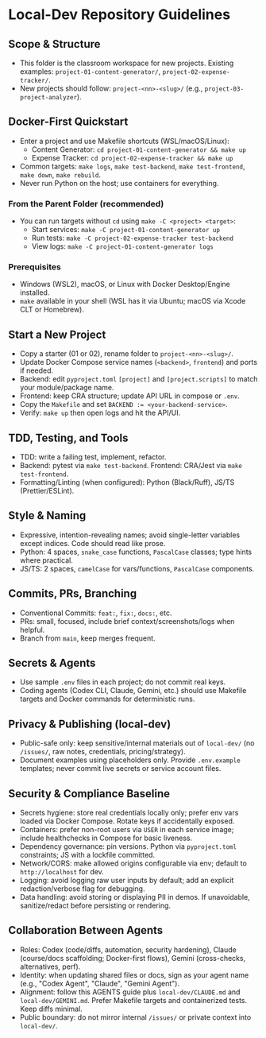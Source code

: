 # Local-Dev Repository Guidelines

## Scope & Structure
- This folder is the classroom workspace for new projects. Existing examples: `project-01-content-generator/`, `project-02-expense-tracker/`.
- New projects should follow: `project-<nn>-<slug>/` (e.g., `project-03-project-analyzer`).

## Docker-First Quickstart
- Enter a project and use Makefile shortcuts (WSL/macOS/Linux):
  - Content Generator: `cd project-01-content-generator && make up`
  - Expense Tracker: `cd project-02-expense-tracker && make up`
- Common targets: `make logs`, `make test-backend`, `make test-frontend`, `make down`, `make rebuild`.
- Never run Python on the host; use containers for everything.

### From the Parent Folder (recommended)
- You can run targets without `cd` using `make -C <project> <target>`:
  - Start services: `make -C project-01-content-generator up`
  - Run tests: `make -C project-02-expense-tracker test-backend`
  - View logs: `make -C project-01-content-generator logs`

### Prerequisites
- Windows (WSL2), macOS, or Linux with Docker Desktop/Engine installed.
- `make` available in your shell (WSL has it via Ubuntu; macOS via Xcode CLT or Homebrew).

## Start a New Project
- Copy a starter (01 or 02), rename folder to `project-<nn>-<slug>/`.
- Update Docker Compose service names (`<backend>`, `frontend`) and ports if needed.
- Backend: edit `pyproject.toml` `[project]` and `[project.scripts]` to match your module/package name.
- Frontend: keep CRA structure; update API URL in compose or `.env`.
- Copy the `Makefile` and set `BACKEND := <your-backend-service>`.
- Verify: `make up` then open logs and hit the API/UI.

## TDD, Testing, and Tools
- TDD: write a failing test, implement, refactor.
- Backend: pytest via `make test-backend`. Frontend: CRA/Jest via `make test-frontend`.
- Formatting/Linting (when configured): Python (Black/Ruff), JS/TS (Prettier/ESLint).

## Style & Naming
- Expressive, intention-revealing names; avoid single-letter variables except indices. Code should read like prose.
- Python: 4 spaces, `snake_case` functions, `PascalCase` classes; type hints where practical.
- JS/TS: 2 spaces, `camelCase` for vars/functions, `PascalCase` components.

## Commits, PRs, Branching
- Conventional Commits: `feat:`, `fix:`, `docs:`, etc.
- PRs: small, focused, include brief context/screenshots/logs when helpful.
- Branch from `main`, keep merges frequent.

## Secrets & Agents
- Use sample `.env` files in each project; do not commit real keys.
- Coding agents (Codex CLI, Claude, Gemini, etc.) should use Makefile targets and Docker commands for deterministic runs.

## Privacy & Publishing (local-dev)
- Public-safe only: keep sensitive/internal materials out of `local-dev/` (no `/issues/`, raw notes, credentials, pricing/strategy).
- Document examples using placeholders only. Provide `.env.example` templates; never commit live secrets or service account files.

## Security & Compliance Baseline
- Secrets hygiene: store real credentials locally only; prefer env vars loaded via Docker Compose. Rotate keys if accidentally exposed.
- Containers: prefer non-root users via `USER` in each service image; include healthchecks in Compose for basic liveness.
- Dependency governance: pin versions. Python via `pyproject.toml` constraints; JS with a lockfile committed.
- Network/CORS: make allowed origins configurable via env; default to `http://localhost` for dev.
- Logging: avoid logging raw user inputs by default; add an explicit redaction/verbose flag for debugging.
- Data handling: avoid storing or displaying PII in demos. If unavoidable, sanitize/redact before persisting or rendering.

## Collaboration Between Agents
- Roles: Codex (code/diffs, automation, security hardening), Claude (course/docs scaffolding; Docker-first flows), Gemini (cross-checks, alternatives, perf).
- Identity: when updating shared files or docs, sign as your agent name (e.g., "Codex Agent", "Claude", "Gemini Agent").
- Alignment: follow this AGENTS guide plus `local-dev/CLAUDE.md` and `local-dev/GEMINI.md`. Prefer Makefile targets and containerized tests. Keep diffs minimal.
- Public boundary: do not mirror internal `/issues/` or private context into `local-dev/`.
